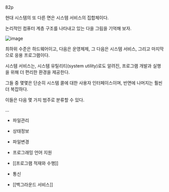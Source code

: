 82p

현대 시스템의 또 다른 면은 시스템 서비스의 집합체이다.

논리적인 컴퓨터 계층 구조를 나타내고 있는 다을 그림을 기억해 보자.

![image](https://user-images.githubusercontent.com/116250393/213810541-86e552c8-0f8f-4134-9780-5781da4d1618.png)

최하위 수준은 하드웨어이고, 다음은 운영체제, 그 다음은 시스템 서비스, 그리고 마지막으로 응용 프로그램이다.

시스템 서비스는, 시스템 유틸리티(system utility)로도 알려진, 프로그램 개발과 실행을 위해 더 편리한 환경을 제공한다.

그들 중 몇몇은 단순히 시스템 콜에 대한 사용자 인터페이스이며, 반면에 나머지는 훨씬 더 복잡하다.

이들은 다음 몇 가지 범주로 분류할 수 있다.

...

* 파일관리

* 상태정보

* 파일변경

* 프로그래밍 언어 지원

* [[프로그램 적재와 수행]]

* 통신

* [[백그라운드 서비스]]